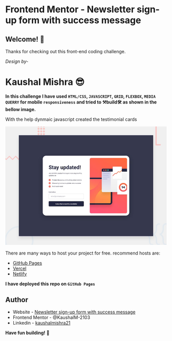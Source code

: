 # Frontend Mentor - Newsletter sign-up form with success message


## Welcome! 👋

Thanks for checking out this front-end coding challenge.

_Design by-_

# Kaushal Mishra 😎

**In this challenge I have used `HTML/CSS`, `JAVASCRIPT`, `GRID`, `FLEXBOX`, `MEDIA QUERRY` for mobile `responsiveness` and tried to
⚒build🛠 as shown in the bellow image.**

With the help dynmaic javascript created the testimonial cards 

![Design preview for the Single price grid component coding challenge](./design/desktop-preview.jpg)

There are many ways to host your project for free. recommend hosts are:

- [GitHub Pages](https://pages.github.com/)
- [Vercel](https://vercel.com/)
- [Netlify](https://www.netlify.com/)

**I have deployed this repo on `GitHub Pages`**

## Author

- Website - [Newsletter sign-up form with success message](https://kaushalm-2103.github.io/testimonials-grid-section/)
- Frontend Mentor - @KaushalM-2103
- Linkedin - [kaushalmishra21](https://www.linkedin.com/in/kaushalmishra21/)


**Have fun building!** 🚀
